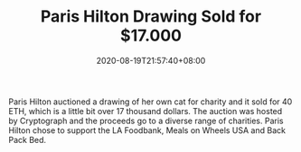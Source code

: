 ﻿---
title: "Paris Hilton Drawing Sold for $17.000"
date: 2020-08-19T21:57:40+08:00
lastmod: 2020-08-19T16:45:40+08:00
draft: false
authors: ["Nonfriend"]
description: "Paris Hilton auctioned a drawing of her own cat for charity and it sold for 40 ETH, which is a little bit over 17 thousand dollars. The auction was hosted by Cryptograph and the proceeds go to a diverse range of charities. Paris Hilton chose to support the LA Foodbank, Meals on Wheels USA and Back Pack Bed."
featuredImage: "paris-hilton-drawing-sold-for-17-000.png"
tags: ["Virtual World","Play to Earn"]
categories: ["news"]
news: ["Virtual World"]
weight: 
lightgallery: true
pinned: false
recommend: false
recommend1: false
---

Paris Hilton auctioned a drawing of her own cat for charity and it sold for 40 ETH, which is a little bit over 17 thousand dollars. The auction was hosted by Cryptograph and the proceeds go to a diverse range of charities. Paris Hilton chose to support the LA Foodbank, Meals on Wheels USA and Back Pack Bed.

<!--more-->


